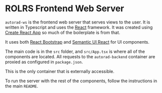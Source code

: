 # ROLRS Frontend Web Server

`autorad-ws` is the frontend web server that serves views to the user. It is written in Typescript and uses the [React](https://reactjs.org/) framework. It was created using [Create React App](https://github.com/facebook/create-react-app) so much of the boilerplate is from that. 

It uses both [React Bootstrap](https://react-bootstrap.github.io/) and [Semantic UI React](https://react.semantic-ui.com/) for UI components.

The main code is in the `src` folder, and `src/App.tsx` is where all of the components are located. All requests to the `autorad-backend` container are proxied as configured in `package.json`.

This is the only container that is externally accessible.

To run the server with the rest of the components, follow the instructions in the main `README`. 